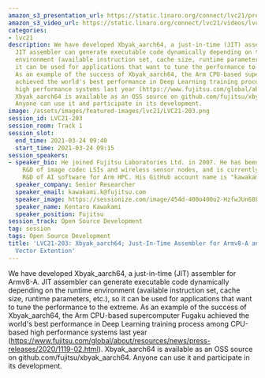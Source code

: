 ```yaml
---
amazon_s3_presentation_url: https://static.linaro.org/connect/lvc21/presentations/lvc21-203.pdf
amazon_s3_video_url: https://static.linaro.org/connect/lvc21/videos/lvc21-203.mp4
categories:
- lvc21
description: We have developed Xbyak_aarch64, a just-in-time (JIT) assembler for Armv8-A.
  JIT assembler can generate executable code dynamically depending on the runtime
  environment (available instruction set, cache size, runtime parameters, etc.), so
  it can be used for applications that want to tune the performance to the extreme.
  As an example of the success of Xbyak_aarch64, the Arm CPU-based supercomputer Fugaku
  achieved the world's best performance in Deep Learning training process among CPU-based
  high performance systems last year (https://www.fujitsu.com/global/about/resources/news/press-releases/2020/1119-02.html).
  Xbyak_aarch64 is available as an OSS source on github.com/fujitsu/xbyak_aarch64.
  Anyone can use it and participate in its development.
image: /assets/images/featured-images/lvc21/LVC21-203.png
session_id: LVC21-203
session_room: Track 1
session_slot:
  end_time: 2021-03-24 09:40
  start_time: 2021-03-24 09:15
session_speakers:
- speaker_bio: He joined Fujitsu Laboratories Ltd. in 2007. He has been involved in
    R&D of image codec LSIs and wireless sensor nodes, and is currently engaged in
    R&D of AI software for Arm HPC. His GitHub account name is "kawakami-k".
  speaker_company: Senior Researcher
  speaker_email: kawakami.k@fujitsu.com
  speaker_image: https://sessionize.com/image/454d-400o400o2-HzfwJUn68LoQzSs5Tiu8Ax.jpg
  speaker_name: Kentaro Kawakami
  speaker_position: Fujitsu
session_track: Open Source Development
tag: session
tags: Open Source Development
title: 'LVC21-203: Xbyak_aarch64; Just-In-Time Assembler for Armv8-A and Scalable
  Vector Extention'
---
```


We have developed Xbyak_aarch64, a just-in-time (JIT) assembler for Armv8-A. JIT assembler can generate executable code dynamically depending on the runtime environment (available instruction set, cache size, runtime parameters, etc.), so it can be used for applications that want to tune the performance to the extreme. As an example of the success of Xbyak_aarch64, the Arm CPU-based supercomputer Fugaku achieved the world's best performance in Deep Learning training process among CPU-based high performance systems last year (https://www.fujitsu.com/global/about/resources/news/press-releases/2020/1119-02.html). Xbyak_aarch64 is available as an OSS source on github.com/fujitsu/xbyak_aarch64. Anyone can use it and participate in its development.